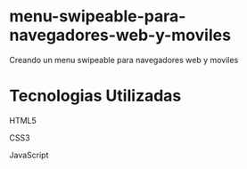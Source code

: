 menu-swipeable-para-navegadores-web-y-moviles
=============================================

Creando un menu swipeable para navegadores web y moviles

Tecnologias Utilizadas
=============================================


HTML5


CSS3


JavaScript
